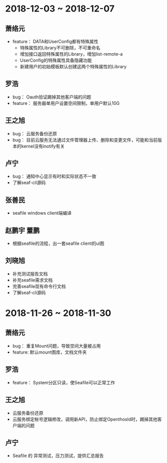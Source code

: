 # 2018-12-03 ~ 2018-12-07
## 萧络元
- feature： DATA和UserConfig都有特殊属性
    - 特殊属性的Library不可删除，不可重命名
    - 增加接口返回特殊属性的Library，增加list-remote-a
    - UserConfig的特殊属性具备隐藏功能
    - 新建用户的初始模板默认创建这两个特殊属性的Library
## 罗浩
- bug： Oauth验证踢掉其他客户端的问题
- feature：  服务器单用户设置空间限制，单用户默认10G
## 王之旭
- bug： 云服务备份还原
- bug： 目前云服务无法通过文件管理器上传、删除和变更文件，可能和当前版本的kernel没有inotify有关
## 卢宁
- bug： 通知中心显示有时和实际状态不一致
- 了解seaf-cli源码
## 张善民
- seafile windows client端编译
## 赵鹏宇 董鹏
- 根据seafile的流程，出一套seafile client的ui图
## 刘晓旭
- 补充测试报告文档
- 补充seafile需求文档
- 完善seafile现有命令行文档
- 了解seaf-cli源码

# 2018-11-26 ~ 2018-11-30
## 萧络元
- bug： 重复Mount问题，导致空间大量被占用
- feature: 默认mount图库，文档文件夹
## 罗浩
- feature： System分区只读，使Seafile可以正常工作
## 王之旭
- 云服务备份还原
- 云服务绑定帐号逻辑修改，调用新API，防止绑定OpenthosId时，踢掉其他客户端的问题
## 卢宁
- Seafile 的 异常测试，压力测试，提供汇总报告

